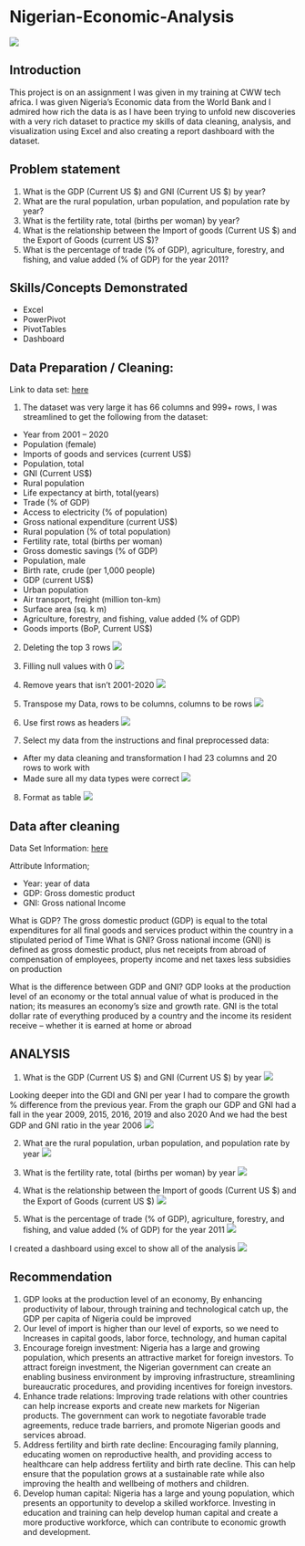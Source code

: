 # Nigerian-Economic-Analysis

![](Double-digit-GDP-growth.jpg)

## Introduction
This project is on an assignment I was given in my training at CWW tech africa. I was given Nigeria’s Economic data from the World Bank and I admired how rich the data is as I have been trying to unfold new discoveries with a very rich dataset to practice my skills of data cleaning, analysis, and visualization using Excel and also creating a report dashboard with the dataset.

## Problem statement 
1. What is the GDP (Current US $) and  GNI (Current US $) by year?
2. What are the rural population, urban population, and population rate by year?
3. What is the fertility rate, total (births per woman) by year?
4. What is the relationship between the Import of goods (Current US $) and the Export of Goods (current US $)?
5. What is the percentage of trade (% of GDP), agriculture, forestry, and fishing, and value added (% of GDP) for the year 2011?

## Skills/Concepts Demonstrated
- Excel
- PowerPivot
- PivotTables
- Dashboard 

## Data Preparation / Cleaning:
Link to data set: [here](data.worldbank.org/country/Ng)



 
1)	The dataset was very large it has 66 columns and 999+ rows,  I was streamlined to get the following from the dataset:
-	Year from 2001 – 2020
-	Population (female)
-	Imports of goods and services (current US$)
-	Population, total
-	GNI (Current US$)
-	Rural population
-	Life expectancy at birth, total(years)
-	Trade (% of GDP)
-	Access to electricity (% of population)
-	Gross national expenditure (current US$)
-	Rural population (% of total population)
-	Fertility rate, total (births per woman)
-	Gross domestic savings (% of GDP)
-	Population, male
-	Birth rate, crude (per 1,000 people)
-	GDP (current US$)
-	Urban population
-	Air transport, freight (million ton-km)
-	Surface area (sq. k m)
-	Agriculture, forestry, and fishing, value added (% of GDP)
-	Goods imports (BoP, Current US$)


2)	Deleting the top 3 rows
![](Deleting_top_3_rolls.png)



3)	Filling null values with 0
![](filling_null_vals.png)


4)	Remove years that isn’t 2001-2020
![](remove_all_columns_year.png)


5)	Transpose my Data, rows to be columns, columns to be rows 
![](Transpose_roll_and_column.png)

6)	Use first rows as headers
![](Use_first_rolls_as_headers.png)

7)	Select my data from the instructions and final preprocessed data:
-	After my data cleaning and transformation I had 23 columns and 20 rows to work with
-	Made sure all my data types were correct 
![](preprocessed_data.png)

8)	Format as table
![](format_as_table.png)


## Data after cleaning 
Data Set Information:
[here](data.worldbank.org/country/Ng)

Attribute Information;
- Year: year of data
- GDP: Gross domestic product
- GNI: Gross national Income



What is GDP?
The gross domestic product (GDP) is equal to the total expenditures for all final goods and services product within the country in a stipulated period of Time
What is GNI?
Gross national income (GNI) is defined as gross domestic product, plus net receipts from abroad of compensation of employees, property income and net taxes less subsidies on production

What is the difference between GDP and GNI?
GDP looks at the production level of an economy or the total annual value of what is produced in the nation; its measures an economy’s size and growth rate.
GNI is the total dollar rate of everything produced by a country and the income its resident receive – whether it is earned at home or abroad


## ANALYSIS
1)	What is the GDP (Current US $) and GNI (Current US $) by year
![](gdp_and_gni_trend.png)

Looking deeper into the GDI and GNI per year I had to compare the growth % difference from the previous year.
From the graph our GDP and GNI had a fall in the year 2009, 2015, 2016, 2019 and also 2020
And we had the best GDP and GNI ratio in the year 2006
![](GPD_GNI.png)


2)	What are the rural population, urban population, and population rate by year
![](rural_urban_population_label.png)


3)	What is the fertility rate, total (births per woman) by year
![](fertility_birth_rate.png)

4)	What is the relationship between the Import of goods (Current US $) and the Export of Goods (current US $)
![](Import_and_export_of_goods_and_services.png)


5)	What is the percentage of trade (% of GDP), agriculture, forestry, and fishing, and value added (% of GDP) for the year 2011
![](forestry_aff.png)

I created a dashboard using excel to show all of the analysis 
![](Dashboard.png)

## Recommendation
1.	GDP looks at the production level of an economy, By enhancing productivity of labour, through training and technological catch up, the GDP per capita of Nigeria could be improved
2. Our level of import is higher than our level of exports, so we need to Increases in capital goods, labor force, technology, and human capital
3.	Encourage foreign investment: Nigeria has a large and growing population, which presents an attractive market for foreign investors. To attract foreign investment, the Nigerian government can create an enabling business environment by improving infrastructure, streamlining bureaucratic procedures, and providing incentives for foreign investors.
4.	Enhance trade relations: Improving trade relations with other countries can help increase exports and create new markets for Nigerian products. The government can work to negotiate favorable trade agreements, reduce trade barriers, and promote Nigerian goods and services abroad.
5.	Address fertility and birth rate decline: Encouraging family planning, educating women on reproductive health, and providing access to healthcare can help address fertility and birth rate decline. This can help ensure that the population grows at a sustainable rate while also improving the health and wellbeing of mothers and children.
6.	Develop human capital: Nigeria has a large and young population, which presents an opportunity to develop a skilled workforce. Investing in education and training can help develop human capital and create a more productive workforce, which can contribute to economic growth and development.







